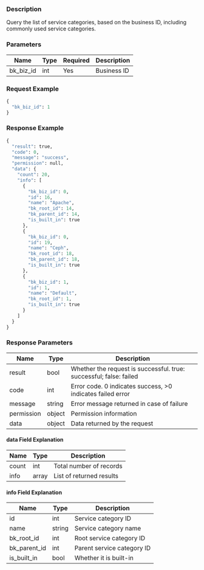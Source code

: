 ### Description

Query the list of service categories, based on the business ID, including commonly used service categories.

### Parameters

| Name      | Type | Required | Description |
|-----------|------|----------|-------------|
| bk_biz_id | int  | Yes      | Business ID |

### Request Example

```python
{
  "bk_biz_id": 1
}
```

### Response Example

```python
{
  "result": true,
  "code": 0,
  "message": "success",
  "permission": null,
  "data": {
    "count": 20,
    "info": [
      {
        "bk_biz_id": 0,
        "id": 16,
        "name": "Apache",
        "bk_root_id": 14,
        "bk_parent_id": 14,
        "is_built_in": true
      },
      {
        "bk_biz_id": 0,
        "id": 19,
        "name": "Ceph",
        "bk_root_id": 18,
        "bk_parent_id": 18,
        "is_built_in": true
      },
      {
        "bk_biz_id": 1,
        "id": 1,
        "name": "Default",
        "bk_root_id": 1,
        "is_built_in": true
      }
    ]
  }
}
```

### Response Parameters

| Name       | Type   | Description                                                        |
|------------|--------|--------------------------------------------------------------------|
| result     | bool   | Whether the request is successful. true: successful; false: failed |
| code       | int    | Error code. 0 indicates success, >0 indicates failed error         |
| message    | string | Error message returned in case of failure                          |
| permission | object | Permission information                                             |
| data       | object | Data returned by the request                                       |

#### data Field Explanation

| Name  | Type  | Description              |
|-------|-------|--------------------------|
| count | int   | Total number of records  |
| info  | array | List of returned results |

#### info Field Explanation

| Name                | Type   | Description                |
|---------------------|--------|----------------------------|
| id                  | int    | Service category ID        |
| name                | string | Service category name      |
| bk_root_id          | int    | Root service category ID   |
| bk_parent_id        | int    | Parent service category ID |
| is_built_in         | bool   | Whether it is built-in     |